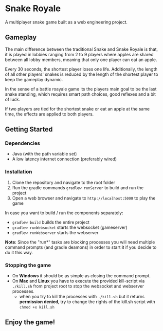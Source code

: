 # Snake Royale

A multiplayer snake game built as a web engineering project.

## Gameplay

The main difference between the traditional Snake and Snake Royale is that, it is played in lobbies ranging from 
2 to 9 players where apples are shared between all lobby members, meaning that only one player can eat an apple.

Every 30 seconds, the shortest player loses one life. Additionally, the length of all other players' snakes is reduced by the length of the shortest player to keep the gameplay dynamic.

In the sense of a battle roayale game its the players main goal to be the last snake standing, which requires
smart path choices, good reflexes and a bit of luck. 

If two players are tied for the shortest snake or eat an apple at the same time, the effects are applied to both players.

## Getting Started

### Dependencies

- Java (with the path variable set)
- A low latency internet connection (preferably wired)

### Installation

1. Clone the repository and navigate to the root folder
2. Run the gradle commands `gradlew runServer` to build and run the project
3. Open a web browser and navigate to `http://localhost:5000` to play the game

In case you want to build / run the components separately:
- `gradlew build` builds the entire project
- `gradlew runWebsocket` starts the websocket (gameserver)
- `gradlew runWebserver` starts the webserver

**Note:** Since the "run*" tasks are blocking processes you will need multiple command prompts (and gradle deamons) in order to start it if you
decide to do it this way.

### Stopping the game

+ On **Windows** it should be as simple as closing the command prompt. 
+ On **Mac** and **Linux** you have to execute the provided kill-script via `./kill.sh` from project root to stop the websocket and webserver processes.
  - when you try to kill the processes with `./kill.sh` but it returns **permission denied**, try to change the rights of the kill.sh script with `chmod +x kill.sh`

## Enjoy the game!
